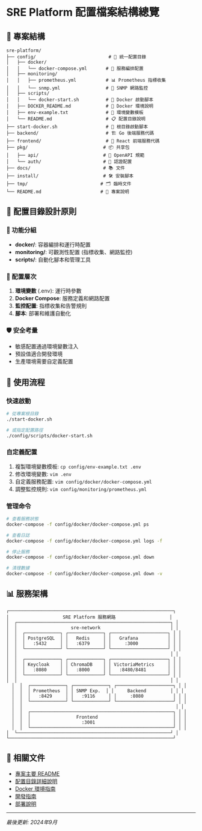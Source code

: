 # SRE Platform 配置檔案結構總覽

## 📁 專案結構

```
sre-platform/
├── config/                           # 📂 統一配置目錄
│   ├── docker/
│   │   └── docker-compose.yml       # 🐳 服務編排配置
│   ├── monitoring/
│   │   ├── prometheus.yml           # 📊 Prometheus 指標收集
│   │   └── snmp.yml                 # 📡 SNMP 網路監控
│   ├── scripts/
│   │   └── docker-start.sh          # 🚀 Docker 啟動腳本
│   ├── DOCKER_README.md             # 📖 Docker 環境說明
│   ├── env-example.txt              # 🔧 環境變數模板
│   └── README.md                    # 📋 配置目錄說明
├── start-docker.sh                  # 🚀 根目錄啟動腳本
├── backend/                         # 🏗️ Go 後端服務代碼
├── frontend/                        # 🎨 React 前端服務代碼
├── pkg/                            # 📦 共享包
│   ├── api/                        # 🔌 OpenAPI 規範
│   └── auth/                       # 🔐 認證配置
├── docs/                           # 📚 文件
├── install/                        # 🛠️ 安裝腳本
├── tmp/                           # 🗂️ 臨時文件
└── README.md                      # 📖 專案說明
```

## 🎯 配置目錄設計原則

### 📂 功能分組
- **docker/**: 容器編排和運行時配置
- **monitoring/**: 可觀測性配置 (指標收集、網路監控)
- **scripts/**: 自動化腳本和管理工具

### 🔧 配置層次
1. **環境變數** (.env): 運行時參數
2. **Docker Compose**: 服務定義和網路配置
3. **監控配置**: 指標收集和告警規則
4. **腳本**: 部署和維護自動化

### 🛡️ 安全考量
- 敏感配置通過環境變數注入
- 預設值適合開發環境
- 生產環境需要自定義配置

## 🚀 使用流程

### 快速啟動
```bash
# 從專案根目錄
./start-docker.sh

# 或指定配置路徑
./config/scripts/docker-start.sh
```

### 自定義配置
1. 複製環境變數模板: `cp config/env-example.txt .env`
2. 修改環境變數: `vim .env`
3. 自定義服務配置: `vim config/docker/docker-compose.yml`
4. 調整監控規則: `vim config/monitoring/prometheus.yml`

### 管理命令
```bash
# 查看服務狀態
docker-compose -f config/docker/docker-compose.yml ps

# 查看日誌
docker-compose -f config/docker/docker-compose.yml logs -f

# 停止服務
docker-compose -f config/docker/docker-compose.yml down

# 清理數據
docker-compose -f config/docker/docker-compose.yml down -v
```

## 📊 服務架構

```
┌─────────────────────────────────────────────────────────────┐
│                    SRE Platform 服務網路                    │
│  ┌─────────────────────────────────────────────────────────┐ │
│  │                    sre-network                          │ │
│  │  ┌─────────────┐ ┌─────────────┐ ┌─────────────────────┐ │ │
│  │  │ PostgreSQL  │ │   Redis     │ │   Grafana           │ │ │
│  │  │   :5432     │ │   :6379     │ │     :3000           │ │ │
│  │  └─────────────┘ └─────────────┘ └─────────────────────┘ │ │
│  │                                                         │ │
│  │  ┌─────────────┐ ┌─────────────┐ ┌─────────────────────┐ │ │
│  │  │ Keycloak    │ │ ChromaDB    │ │ VictoriaMetrics     │ │ │
│  │  │   :8080     │ │   :8000     │ │   :8480/8481        │ │ │
│  │  └─────────────┘ └─────────────┘ └─────────────────────┘ │ │
│  │                                                         │ │
  │  │  ┌─────────────┐ ┌─────────────┐ ┌─────────────────────┐ │ │
  │  │  │ Prometheus  │ │ SNMP Exp.  │ │     Backend         │ │ │
  │  │  │   :8429     │ │   :9116     │ │     :8080           │ │ │
  │  │  └─────────────┘ └─────────────┘ └─────────────────────┘ │ │
  │  │                                                         │ │
  │  │  ┌─────────────────────────────────────────────────────┐ │ │
  │  │  │                 Frontend                            │ │ │
  │  │  │                   :3001                             │ │ │
  │  │  └─────────────────────────────────────────────────────┘ │ │
│  └─────────────────────────────────────────────────────────┘ │
└─────────────────────────────────────────────────────────────┘
```

## 🔗 相關文件

- [專案主要 README](README.md)
- [配置目錄詳細說明](config/README.md)
- [Docker 環境指南](config/DOCKER_README.md)
- [開發指南](docs/DEV_GUIDE.md)
- [部署說明](docs/ROADMAP.md)

---

*最後更新: 2024年9月*
